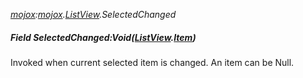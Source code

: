 _[mojox](../../modules/mojox/mojox-module.md):[mojox](../../modules/mojox/mojox-module.md).[ListView](../../modules/mojox/mojox-listview.md).SelectedChanged_
##### Field SelectedChanged:Void([ListView](../../modules/mojox/mojox-listview.md).[Item](../../modules/mojox/mojox-listview-item.md))
Invoked when current selected item is changed.
An item can be Null.
